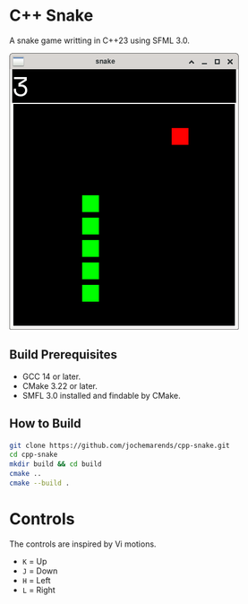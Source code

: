 # C++ Snake

A snake game writting in C++23 using SFML 3.0.

![Screenshot](images/screenshot.png)

## Build Prerequisites

- GCC 14 or later.
- CMake 3.22 or later.
- SMFL 3.0 installed and findable by CMake.

## How to Build

```sh
git clone https://github.com/jochemarends/cpp-snake.git
cd cpp-snake
mkdir build && cd build
cmake ..
cmake --build .
```

# Controls

The controls are inspired by Vi motions.

- `K` = Up
- `J` = Down
- `H` = Left
- `L` = Right

